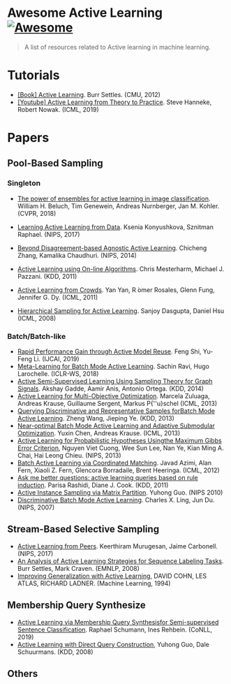 # Awesome Active Learning [![Awesome](https://awesome.re/badge.svg)](https://awesome.re)

> A list of resources related to Active learning in machine learning.



# Tutorials

* [[Book] Active Learning](https://www.morganclaypool.com/doi/abs/10.2200/S00429ED1V01Y201207AIM018). Burr Settles. (CMU, 2012)
* [[Youtube] Active Learning from Theory to Practice](https://www.youtube.com/watch?v=_Ql5vfOPxZU). Steve Hanneke, Robert Nowak. (ICML, 2019)



# Papers

## Pool-Based Sampling

### Singleton

* [The power of ensembles for active learning in image classification](http://openaccess.thecvf.com/content_cvpr_2018/papers/Beluch_The_Power_of_CVPR_2018_paper.pdf). William H. Beluch, Tim Genewein, Andreas Nurnberger, Jan M. Kohler. (CVPR, 2018)

* [Learning Active Learning from Data](https://papers.nips.cc/paper/7010-learning-active-learning-from-data.pdf). Ksenia Konyushkova, Sznitman Raphael. (NIPS, 2017)

* [Beyond Disagreement-based Agnostic Active Learning](https://papers.nips.cc/paper/5435-beyond-disagreement-based-agnostic-active-learning.pdf). Chicheng Zhang, Kamalika Chaudhuri. (NIPS, 2014)

* [Active Learning using On-line Algorithms](https://www.cs.rutgers.edu/~pazzani/Publications/active-online.pdf). Chris Mesterharm, Michael J. Pazzani. (KDD, 2011) 

* [Active Learning from Crowds](http://www.cs.columbia.edu/~prokofieva/CandidacyPapers/Yan_AL.pdf). Yan Yan, R ́omer Rosales, Glenn Fung, Jennifer G. Dy. (ICML, 2011)

* [Hierarchical Sampling for Active Learning](https://dl.acm.org/doi/pdf/10.1145/1390156.1390183). Sanjoy Dasgupta, Daniel Hsu  (ICML, 2008)

  

### Batch/Batch-like

* [Rapid Performance Gain through Active Model Reuse](http://www.lamda.nju.edu.cn/liyf/paper/ijcai19-acmr.pdf). Feng Shi, Yu-Feng Li. (IJCAI, 2019)
* [Meta-Learning for Batch Mode Active Learning](https://openreview.net/forum?id=r1PsGFJPz). Sachin Ravi, Hugo Larochelle. (ICLR-WS, 2018)
* [Active Semi-Supervised Learning Using Sampling Theory for Graph Signals](http://sipi.usc.edu/~ortega/Papers/Gadde_KDD_14.pdf). Akshay Gadde, Aamir Anis, Antonio Ortega. (KDD, 2014)
* [Active Learning for Multi-Objective Optimization](http://proceedings.mlr.press/v28/zuluaga13.pdf). Marcela Zuluaga, Andreas Krause, Guillaume Sergent, Markus P{\''u}schel (ICML, 2013)
* [Querying Discriminative and Representative Samples forBatch Mode Active Learning](http://chbrown.github.io/kdd-2013-usb/kdd/p158.pdf). Zheng Wang, Jieping Ye. (KDD, 2013)
* [Near-optimal Batch Mode Active Learning and Adaptive Submodular Optimization](http://proceedings.mlr.press/v28/chen13b.pdf). Yuxin Chen, Andreas Krause. (ICML, 2013)
* [Active Learning for Probabilistic Hypotheses Usingthe Maximum Gibbs Error Criterion](https://papers.nips.cc/paper/4958-active-learning-for-probabilistic-hypotheses-using-the-maximum-gibbs-error-criterion.pdf), Nguyen Viet Cuong, Wee Sun Lee, Nan Ye, Kian Ming A. Chai, Hai Leong Chieu. (NIPS, 2013)
* [Batch Active Learning via Coordinated Matching](https://icml.cc/2012/papers/607.pdf). Javad Azimi, Alan Fern, Xiaoli Z. Fern, Glencora Borradaile, Brent Heeringa. (ICML, 2012)
* [Ask me better questions: active learning queries based on rule induction](https://www.eecs.wsu.edu/~cook/pubs/kdd11.pdf). Parisa Rashidi, Diane J. Cook. (KDD, 2011)
* [Active Instance Sampling via Matrix Partition](https://papers.nips.cc/paper/3919-active-instance-sampling-via-matrix-partition). Yuhong Guo. (NIPS 2010)
* [Discriminative Batch Mode Active Learning](https://papers.nips.cc/paper/3295-discriminative-batch-mode-active-learning.pdf). Charles X. Ling, Jun Du. (NIPS, 2007)



## Stream-Based Selective Sampling

* [Active Learning from Peers](https://papers.nips.cc/paper/7276-active-learning-from-peers.pdf). Keerthiram Murugesan, Jaime Carbonell. (NIPS, 2017)
* [An Analysis of Active Learning Strategies for Sequence Labeling Tasks](https://www.biostat.wisc.edu/~craven/papers/settles.emnlp08.pdf). Burr Settles, Mark Craven. (EMNLP, 2008)
* [Improving Generalization with Active Learning](https://users.cs.northwestern.edu/~pardo/courses/mmml/papers/active_learning/improving_generalization_with_active_learning_ML94.pdf), DAVID COHN, LES ATLAS, RICHARD LADNER. (Machine Learning, 1994)



## Membership Query Synthesize

* [Active Learning via Membership Query Synthesisfor Semi-supervised Sentence Classification](https://www.aclweb.org/anthology/K19-1044/). Raphael Schumann, Ines Rehbein. (CoNLL, 2019)
* [Active Learning with Direct Query Construction](https://dl.acm.org/doi/10.1145/1401890.1401950), Yuhong Guo, Dale Schuurmans. (KDD, 2008)



## Others

